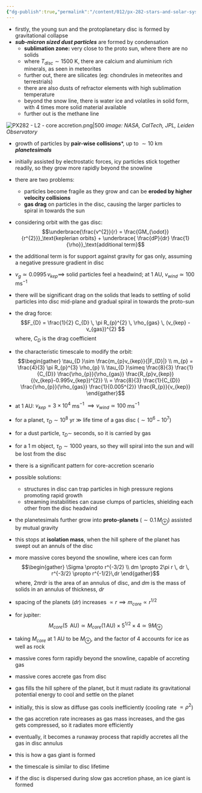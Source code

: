 ```yaml
---
{"dg-publish":true,"permalink":"/content/012/px-282-stars-and-solar-system/term-2-solar-system/l-formation-of-solar-system/px-282-l2-core-accretion/","noteIcon":"1","created":"2025-03-07T11:30:07.587+00:00","updated":"2025-03-14T08:45:33.913+00:00"}
---
```


- firstly, the young sun and the protoplanetary disc is formed by gravitational collapse
- ***sub-micron sized dust particles*** are formed by condensation
	- **sublimation zone:** very close to the proto sun, where there are no solids
	- where $T_{disc} \sim 1500$ K, there are calcium and aluminium rich minerals, as seen in meteorites
	- further out, there are silicates (eg: chondrules in meteorites and terrestrials)
	- there are also dusts of refractor elements with high sublimation temperature
	- beyond the snow line, there is water ice and volatiles in solid form, with 4 times more solid material available
	- further out is the methane line

![PX282 - L2 - core accretion.png|500](/img/user/pics/PX282%20-%20L2%20-%20core%20accretion.png)
*image: NASA, CalTech, JPL, Leiden Observatory*

- growth of particles by **pair-wise collisions***, up to $\sim 10$ km ***planetesimals***
- initially assisted by electrostatic forces, icy particles stick together readily, so they grow more rapidly beyond the snowline
- there are two problems:
	- particles become fragile as they grow and can be **eroded by higher velocity collisions**
	- **gas drag** on particles in the disc, causing the larger particles to spiral in towards the sun
- considering orbit with the gas disc:
$$\underbrace{\frac{v^{2}}{r} = \frac{GM_{\odot}}{r^{2}}}_\text{keplerian orbits} + \underbrace{ \frac{dP}{dr} \frac{1}{\rho}}_\text{additional term}$$
- the additional term is for support against gravity for gas only, assuming a negative pressure gradient in disc
- $v_{g}\simeq 0.0995\,v_{kep} \implies$ solid particles feel a headwind; at $1$ AU, $v_{wind} \simeq 100$ ms$^{-1}$
- there will be significant drag on the solids that leads to settling of solid particles into disc mid-plane and gradual spiral in towards the proto-sun
- the drag force:
$$F_{D} = \frac{1}{2} C_{D} \, \pi R_{p}^{2} \, \rho_{gas} \, (v_{kep} - v_{gas})^{2} $$
where, $C_{D}$ is the drag coefficient
- the characteristic timescale to modify the orbit:
$$\begin{gather}
\tau_{D }\sim \frac{m_{p}v_{kep}}{|F_{D}|} \\
m_{p} = \frac{4}{3} \pi R_{p}^{3} \rho_{p} \\
\tau_{D }\simeq \frac{8}{3} \frac{1}{C_{D}} \frac{\rho_{p}}{\rho_{gas}} \frac{R_{p}v_{kep}}{(v_{kep}-0.995v_{kep})^{2}} \\
= \frac{8}{3} \frac{1}{C_{D}} \frac{\rho_{p}}{\rho_{gas}} \frac{1}{0.005^{2}} \frac{R_{p}}{v_{kep}}
\end{gather}$$
- at 1 AU: $v_{kep} = 3\times10^{4}$ ms$^{-1}$ $\implies v_{wind}\simeq 100$ ms$^{-1}$
- for a planet, $\tau_{D} \sim 10^{8}$ yr $\gg$ life time of a gas disc $(\sim 10^{6} - 10^{7})$
- for a dust particle, $\tau_{D} \sim$ seconds, so it is carried by gas
- for a 1 m object, $\tau_{D} \sim 1000$ years, so they will spiral into the sun and will be lost from the disc
- there is a significant pattern for core-accretion scenario
- possible solutions:
	- structures in disc can trap particles in high pressure regions promoting rapid growth
	- streaming instabilities can cause clumps of particles, shielding each other from the disc headwind

- the planetesimals further grow into **proto-planets** $(\sim 0.1\,M_{\oplus})$ assisted by mutual gravity
- this stops at **isolation mass**, when the hill sphere of the planet has swept out an annuls of the disc

- more massive cores beyond the snowline, where ices can form
$$\begin{gather}
\Sigma \propto r^{-3/2} \\
dm \propto 2\pi r \, dr \, r^{-3/2} \propto r^{-1/2}\,dr
\end{gather}$$
	where, $2\pi r dr$ is the area of an annulus of disc, and $dm$ is the mass of solids in an annulus of thickness, $dr$
- spacing of the planets $(dr)$ increases $\propto r \implies m_{core} \propto r^{1/2}$
- for jupiter:
$$M_{core}(5\,\text{ AU}) \simeq M_{core}(1\,\text{AU}) \times 5^{1/2} \times 4 \simeq 9M_\oplus$$
- taking $M_{core}$ at 1 AU to be $M_{\oplus}$, and the factor of $4$ accounts for ice as well as rock
- massive cores form rapidly beyond the snowline, capable of accreting gas

- massive cores accrete gas from disc
- gas fills the hill sphere of the planet, but it must radiate its gravitational potential energy to cool and settle on the planet
- initially, this is slow as diffuse gas cools inefficiently (cooling rate $\propto \rho^{2}$)
- the gas accretion rate increases as gas mass increases, and the gas gets compressed, so it radiates more efficiently
- eventually, it becomes a runaway process that rapidly accretes all the gas in disc annulus
- this is how a gas giant is formed
- the timescale is similar to disc lifetime
- if the disc is dispersed during slow gas accretion phase, an ice giant is formed
